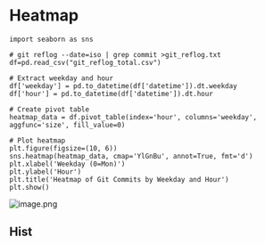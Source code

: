 # Heatmap

```
import seaborn as sns

# git reflog --date=iso | grep commit >git_reflog.txt
df=pd.read_csv("git_reflog_total.csv")

# Extract weekday and hour
df['weekday'] = pd.to_datetime(df['datetime']).dt.weekday
df['hour'] = pd.to_datetime(df['datetime']).dt.hour

# Create pivot table
heatmap_data = df.pivot_table(index='hour', columns='weekday', aggfunc='size', fill_value=0)

# Plot heatmap
plt.figure(figsize=(10, 6))
sns.heatmap(heatmap_data, cmap='YlGnBu', annot=True, fmt='d')
plt.xlabel('Weekday (0=Mon)')
plt.ylabel('Hour')
plt.title('Heatmap of Git Commits by Weekday and Hour')
plt.show()
```

![image.png](https://cdn.jsdelivr.net/gh/lorne-luo/note-gen-image-sync@main/1f056b45-e973-424d-9c87-aeea7e39c4b8.png)


## Hist
